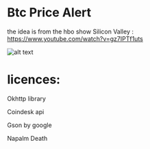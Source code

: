 # Btc Price Alert
  the idea is from the hbo show Silicon Valley : https://www.youtube.com/watch?v=gz7IPTf1uts

![alt text](https://i.imgur.com/yHNMyAS.png )


# licences: 
 
Okhttp library

Coindesk api 

Gson by google

Napalm Death
